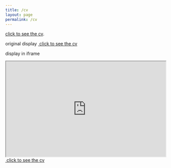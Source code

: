 ```yaml
---
title: /cv
layout: page
permalink: /cv
---
```


[click to see the cv](http://hyein-jeong/hyein-jeong.github.io/data/cv.pdf).

original display
<a href="/data/cv.pdf" class="image fit"><img src="images/marr_pic.jpg" alt=""> click to see the cv</a>	


display in iframe

<iframe height="300px" width="100%" src="https://hyein-jeong.github.io/cv.md" name="myframe"></iframe>
<a href="/data/cv.pdf" class="image fit" target="myframe"><img src="images/marr_pic.jpg" alt=""> click to see the cv</a>	
